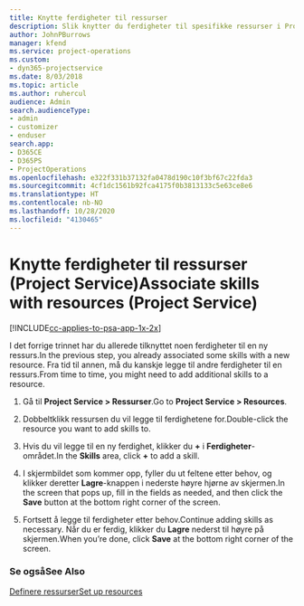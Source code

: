 ```yaml
---
title: Knytte ferdigheter til ressurser
description: Slik knytter du ferdigheter til spesifikke ressurser i Project Service
author: JohnPBurrows
manager: kfend
ms.service: project-operations
ms.custom:
- dyn365-projectservice
ms.date: 8/03/2018
ms.topic: article
ms.author: ruhercul
audience: Admin
search.audienceType:
- admin
- customizer
- enduser
search.app:
- D365CE
- D365PS
- ProjectOperations
ms.openlocfilehash: e322f331b37132fa0478d190c10f3bf67c22fda3
ms.sourcegitcommit: 4cf1dc1561b92fca4175f0b3813133c5e63ce8e6
ms.translationtype: HT
ms.contentlocale: nb-NO
ms.lasthandoff: 10/28/2020
ms.locfileid: "4130465"
---
```

# <a name="associate-skills-with-resources-project-service"></a><span data-ttu-id="91709-103">Knytte ferdigheter til ressurser (Project Service)</span><span class="sxs-lookup"><span data-stu-id="91709-103">Associate skills with resources (Project Service)</span></span>

[!INCLUDE[cc-applies-to-psa-app-1x-2x](../includes/cc-applies-to-psa-app-1x-2x.md)]

<span data-ttu-id="91709-104">I det forrige trinnet har du allerede tilknyttet noen ferdigheter til en ny ressurs.</span><span class="sxs-lookup"><span data-stu-id="91709-104">In the previous step, you already associated some skills with  a new resource.</span></span> <span data-ttu-id="91709-105">Fra tid til annen, må du kanskje legge til andre ferdigheter til en ressurs.</span><span class="sxs-lookup"><span data-stu-id="91709-105">From time to time, you might need to add additional skills to a resource.</span></span>  
  
1.  <span data-ttu-id="91709-106">Gå til **Project Service > Ressurser**.</span><span class="sxs-lookup"><span data-stu-id="91709-106">Go to **Project Service > Resources**.</span></span>  
  
2.  <span data-ttu-id="91709-107">Dobbeltklikk ressursen du vil legge til ferdighetene for.</span><span class="sxs-lookup"><span data-stu-id="91709-107">Double-click the resource you want to add skills to.</span></span>  
  
3.  <span data-ttu-id="91709-108">Hvis du vil legge til en ny ferdighet, klikker du **+** i **Ferdigheter**-området.</span><span class="sxs-lookup"><span data-stu-id="91709-108">In the **Skills** area, click **+** to add a skill.</span></span>  
  
4.  <span data-ttu-id="91709-109">I skjermbildet som kommer opp, fyller du ut feltene etter behov, og klikker deretter **Lagre**-knappen i nederste høyre hjørne av skjermen.</span><span class="sxs-lookup"><span data-stu-id="91709-109">In the screen that pops up, fill in the fields as needed, and then click the **Save** button at the bottom right corner of the screen.</span></span>  
  
5.  <span data-ttu-id="91709-110">Fortsett å legge til ferdigheter etter behov.</span><span class="sxs-lookup"><span data-stu-id="91709-110">Continue adding skills as necessary.</span></span> <span data-ttu-id="91709-111">Når du er ferdig, klikker du **Lagre** nederst til høyre på skjermen.</span><span class="sxs-lookup"><span data-stu-id="91709-111">When you’re done, click **Save** at the bottom right corner of the screen.</span></span>  
  
### <a name="see-also"></a><span data-ttu-id="91709-112">Se også</span><span class="sxs-lookup"><span data-stu-id="91709-112">See Also</span></span>  
 [<span data-ttu-id="91709-113">Definere ressurser</span><span class="sxs-lookup"><span data-stu-id="91709-113">Set up resources</span></span>](../psa/set-up-resources.md)
